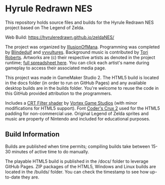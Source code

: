 # Hyrule Redrawn NES

This repository holds source files and builds for the Hyrule Redrawn NES project based on The Legend of Zelda. 

Web Build: https://hyruleredrawn.github.io/zeldaNES/

The project was organized by [IllusionOfMana](https://twitter.com/IllusionOfMana). Programming was completed by [Blindeduif](https://twitter.com/blindeduif) and [vvvultures](https://twitter.com/vvvultures). Background music is contributed by [Tori Roberts](https://twitter.com/torrybobs). Artworks are (c) their respective artists as denoted in the project runtime; [full spreadsheet here](https://docs.google.com/spreadsheets/d/1OofnAPRCEKkE1DqvSiuginDBn881GaM6KVyQGhVZ-SM/edit#gid=0). You can click each artist's name during gameplay to access their associated media page.

This project was made in GameMaker Studio 2. The HTML5 build is located in the docs folder (in order to run on GitHub Pages) and any available desktop builds are in the builds folder. You're welcome to reuse the code in this GitHub provided attribution to the programmers.

Includes a [CRT Filter shader](https://vortexstudios.itch.io/old-tv-filter-for-gamemaker) by [Vortex Game Studios](https://vortexstudios.itch.io/) (with minor  modifications for HTML5 support). Font [Coder's Crux 2](https://www.dafont.com/coders-crux-2.font) used for the HTML5 padding for non-commercial use. Original Legend of Zelda sprites and music are property of Nintendo and included for educational purposes. 

## Build Information

Builds are published when time permits; compiling builds take between 15-30 minutes of active time to do manually.

The playable HTML5 build is published in the /docs/ folder to leverage GitHub Pages. ZIP packages of the HTML5, Windows and Linux builds are located in the /builds/ folder. You can check the timestamp to see how up-to-date they are.
